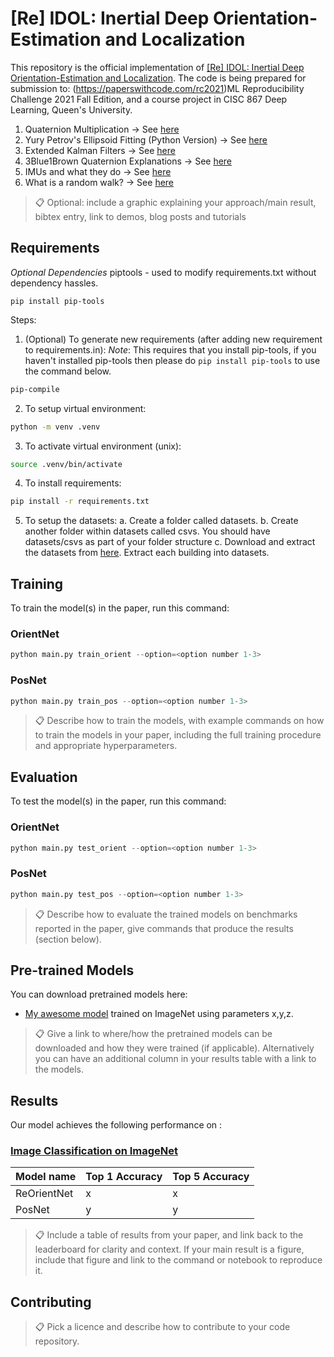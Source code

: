 
# [Re] IDOL: Inertial Deep Orientation-Estimation and Localization

This repository is the official implementation of [[Re] IDOL: Inertial Deep Orientation-Estimation and Localization](https://arxiv.org/abs/2030.12345). The code is being prepared for submission to: (https://paperswithcode.com/rc2021)ML Reproducibility Challenge 2021 Fall Edition, and a course project in CISC 867 Deep Learning, Queen's University.

1. Quaternion Multiplication -> See [here](https://www.sciencedirect.com/topics/computer-science/quaternion-multiplication)
2. Yury Petrov's Ellipsoid Fitting (Python Version) -> See [here](https://github.com/marksemple/pyEllipsoid_Fit)
3. Extended Kalman Filters -> See [here](https://towardsdatascience.com/extended-kalman-filter-43e52b16757d)
4. 3Blue1Brown Quaternion Explanations -> See [here](https://www.youtube.com/watch?v=d4EgbgTm0Bg)
5. IMUs and what they do -> See [here](https://www.arrow.com/en/research-and-events/articles/imu-principles-and-applications)
6. What is a random walk? -> See [here]()


>📋  Optional: include a graphic explaining your approach/main result, bibtex entry, link to demos, blog posts and tutorials

## Requirements

*Optional Dependencies*
piptools - used to modify requirements.txt without dependency hassles.

```setup
pip install pip-tools
```

Steps: 

1. (Optional) To generate new requirements (after adding new requirement to requirements.in): 
*Note*: This requires that you install pip-tools, if you haven't installed pip-tools then 
please do `pip install pip-tools` to use the command below.

```sh
pip-compile
```

2. To setup virtual environment: 

```sh
python -m venv .venv
```

3. To activate virtual environment (unix): 
   
```sh
source .venv/bin/activate
```

4. To install requirements:

```sh
pip install -r requirements.txt
```

5. To setup the datasets: 
    a. Create a folder called datasets.
    b. Create another folder within datasets called csvs. You should have datasets/csvs as part of your folder structure
    c. Download and extract the datasets from [here](https://zenodo.org/record/4484093). Extract each building into 
    datasets.


## Training

To train the model(s) in the paper, run this command:

### OrientNet 

```python
python main.py train_orient --option=<option number 1-3>
```

### PosNet 

```python
python main.py train_pos --option=<option number 1-3>
```

>📋  Describe how to train the models, with example commands on how to train the models in your paper, including the full training procedure and appropriate hyperparameters.

## Evaluation

To test the model(s) in the paper, run this command: 

### OrientNet 

```python
python main.py test_orient --option=<option number 1-3>
```

### PosNet 

```python
python main.py test_pos --option=<option number 1-3>
```

>📋  Describe how to evaluate the trained models on benchmarks reported in the paper, give commands that produce the results (section below).

## Pre-trained Models

You can download pretrained models here:

- [My awesome model](https://drive.google.com/mymodel.pth) trained on ImageNet using parameters x,y,z. 

>📋  Give a link to where/how the pretrained models can be downloaded and how they were trained (if applicable).  Alternatively you can have an additional column in your results table with a link to the models.

## Results

Our model achieves the following performance on :

### [Image Classification on ImageNet](https://paperswithcode.com/sota/image-classification-on-imagenet)

| Model name       | Top 1 Accuracy | Top 5 Accuracy |
| ---------------- | -------------- | -------------- |
| ReOrientNet      | x              | x              |
| PosNet           | y              | y              | 

>📋  Include a table of results from your paper, and link back to the leaderboard for clarity and context. If your main result is a figure, include that figure and link to the command or notebook to reproduce it. 


## Contributing


>📋  Pick a licence and describe how to contribute to your code repository. 


